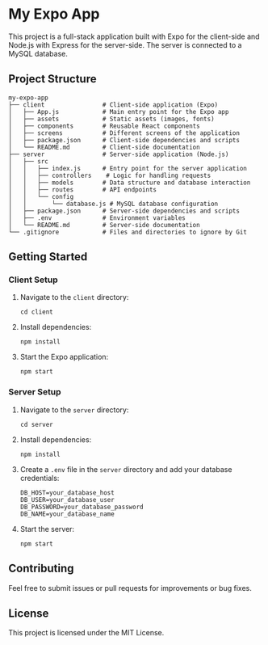 # My Expo App

This project is a full-stack application built with Expo for the client-side and Node.js with Express for the server-side. The server is connected to a MySQL database.

## Project Structure

```
my-expo-app
├── client                # Client-side application (Expo)
│   ├── App.js            # Main entry point for the Expo app
│   ├── assets            # Static assets (images, fonts)
│   ├── components        # Reusable React components
│   ├── screens           # Different screens of the application
│   ├── package.json      # Client-side dependencies and scripts
│   └── README.md         # Client-side documentation
├── server                # Server-side application (Node.js)
│   ├── src
│   │   ├── index.js      # Entry point for the server application
│   │   ├── controllers    # Logic for handling requests
│   │   ├── models        # Data structure and database interaction
│   │   ├── routes        # API endpoints
│   │   └── config
│   │       └── database.js # MySQL database configuration
│   ├── package.json      # Server-side dependencies and scripts
│   ├── .env              # Environment variables
│   └── README.md         # Server-side documentation
└── .gitignore            # Files and directories to ignore by Git
```

## Getting Started

### Client Setup

1. Navigate to the `client` directory:
   ```
   cd client
   ```

2. Install dependencies:
   ```
   npm install
   ```

3. Start the Expo application:
   ```
   npm start
   ```

### Server Setup

1. Navigate to the `server` directory:
   ```
   cd server
   ```

2. Install dependencies:
   ```
   npm install
   ```

3. Create a `.env` file in the `server` directory and add your database credentials:
   ```
   DB_HOST=your_database_host
   DB_USER=your_database_user
   DB_PASSWORD=your_database_password
   DB_NAME=your_database_name
   ```

4. Start the server:
   ```
   npm start
   ```

## Contributing

Feel free to submit issues or pull requests for improvements or bug fixes.

## License

This project is licensed under the MIT License.